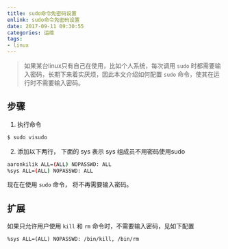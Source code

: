 ```yaml
---
title: sudo命令免密码设置
enlink: sudo命令免密码设置
date: 2017-09-11 09:30:55
categories: 运维
tags:
- linux
---
```

> 如果某台linux只有自己在使用，比如个人系统，每次调用 `sudo` 时都需要输入密码，长期下来着实厌烦，因此本文介绍如何配置 `sudo` 命令，使其在运行时不需要输入密码。

## 步骤
1. 执行命令
```bash
$ sudo visudo
```

2. 添加以下两行， 下面的 sys 表示 sys 组成员不用密码使用sudo
```bash
aaronkilik ALL=(ALL) NOPASSWD: ALL
%sys ALL=(ALL) NOPASSWD: ALL
```

现在在使用 `sudo` 命令， 将不再需要输入密码。

## 扩展
如果只允许用户使用 `kill` 和 `rm` 命令时，不需要输入密码，见如下配置
```
%sys ALL=(ALL) NOPASSWD: /bin/kill, /bin/rm
```
